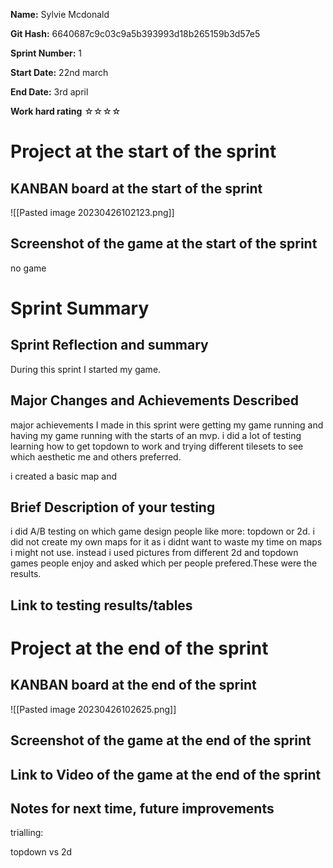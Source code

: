 **Name:** Sylvie Mcdonald

**Git Hash:** 6640687c9c03c9a5b393993d18b265159b3d57e5

**Sprint Number:** 1

**Start Date:** 22nd march

**End Date:** 3rd april

**Work hard rating**
☆☆☆☆

# Project at the start of the sprint
## **KANBAN board at the start of the sprint**
![[Pasted image 20230426102123.png]]

## **Screenshot of the game at the start of the sprint**
no game
# Sprint Summary
## **Sprint Reflection and summary**
During this sprint I started my game. 


## **Major Changes and Achievements Described**
major achievements I made in this sprint were getting my game running and having my game running with the starts of an mvp. i did a lot of testing learning how to get topdown to work and trying different tilesets to see which aesthetic me and others preferred. 

i created a basic map and 

## **Brief Description of your testing**
i did A/B testing on which  game design people like more: topdown or 2d. i did not create my own maps for it as i didnt want to waste my time on maps i might not use. instead i used pictures from different 2d and topdown games people enjoy and asked which per people prefered.These were the results.
## **Link to testing results/tables**



# Project at the end of the sprint
## **KANBAN board at the end of the sprint**
![[Pasted image 20230426102625.png]]

## **Screenshot of the game at the end of the sprint**

## Link to **Video of the game at the end of the sprint**


## **Notes for next time, future improvements**

trialling:

topdown vs 2d

